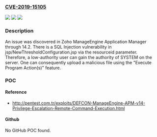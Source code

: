 ### [CVE-2019-15105](https://cve.mitre.org/cgi-bin/cvename.cgi?name=CVE-2019-15105)
![](https://img.shields.io/static/v1?label=Product&message=n%2Fa&color=blue)
![](https://img.shields.io/static/v1?label=Version&message=n%2Fa&color=blue)
![](https://img.shields.io/static/v1?label=Vulnerability&message=n%2Fa&color=brighgreen)

### Description

An issue was discovered in Zoho ManageEngine Application Manager through 14.2. There is a SQL Injection vulnerability in jsp/NewThresholdConfiguration.jsp via the resourceid parameter. Therefore, a low-authority user can gain the authority of SYSTEM on the server. One can consequently upload a malicious file using the "Execute Program Action(s)" feature.

### POC

#### Reference
- http://pentest.com.tr/exploits/DEFCON-ManageEngine-APM-v14-Privilege-Escalation-Remote-Command-Execution.html

#### Github
No GitHub POC found.


